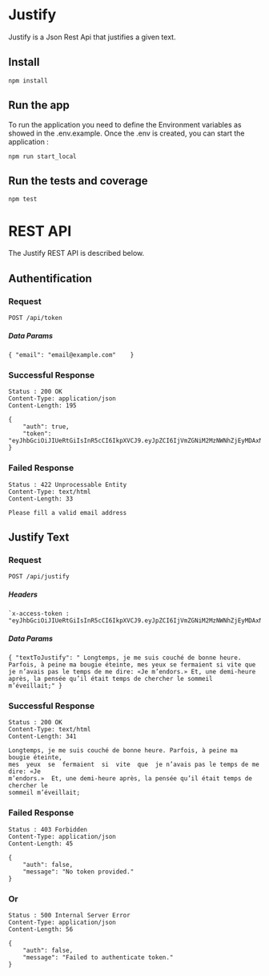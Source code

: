 # Justify

Justify is a Json Rest Api that justifies a given text.

## Install

    npm install

## Run the app
To run the application you need to define the Environment variables as showed in the .env.example.
Once the .env is created, you can start the application :

    npm run start_local

## Run the tests and coverage

    npm test

# REST API

The Justify REST API is described below.

## Authentification

### Request

`POST /api/token`
##### Data Params
`{
 "email": "email@example.com"   
}`

### Successful Response

    Status : 200 OK
    Content-Type: application/json
    Content-Length: 195

    {
        "auth": true,
        "token": "eyJhbGciOiJIUeRtGiIsInR5cCI6IkpXVCJ9.eyJpZCI6IjVmZGNiM2MzNWNhZjEyMDAxNzA1N2Q2MCIsImlhdCI6MTYwODQ2MzIyOSwiZXhwIjoxNjA4NTQ5NjI5fQ.OgYlTihCyxWspYjWc6kw8oFagqbiSDtODxHm2vmZnQw"
    }
### Failed Response

    Status : 422 Unprocessable Entity
    Content-Type: text/html
    Content-Length: 33

    Please fill a valid email address
 
## Justify Text

### Request

`POST /api/justify`
##### Headers
    `x-access-token : "eyJhbGciOiJIUeRtGiIsInR5cCI6IkpXVCJ9.eyJpZCI6IjVmZGNiM2MzNWNhZjEyMDAxNzA1N2Q2MCIsImlhdCI6MTYwODQ2MzIyOSwiZXhwIjoxNjA4NTQ5NjI5fQ.OgYlTihCyxWspYjWc6kw8oFagqbiSDtODxHm2vmZnQw"`
##### Data Params
`{
     "textToJustify": " Longtemps, je me suis couché de bonne heure. Parfois, à peine ma bougie éteinte, mes yeux se fermaient si vite que je n’avais pas le temps de me dire: «Je m’endors.» Et, une demi-heure après, la pensée qu’il était temps de chercher le sommeil m’éveillait;"
 }`

### Successful Response

    Status : 200 OK
    Content-Type: text/html
    Content-Length: 341

    Longtemps, je me suis couché de bonne heure. Parfois, à peine ma bougie éteinte,
    mes  yeux  se  fermaient  si  vite  que  je n’avais pas le temps de me dire: «Je
    m’endors.»  Et, une demi-heure après, la pensée qu’il était temps de chercher le
    sommeil m’éveillait;     

### Failed Response

    Status : 403 Forbidden
    Content-Type: application/json
    Content-Length: 45    
    
    {
        "auth": false,
        "message": "No token provided."
    } 
### Or

    Status : 500 Internal Server Error
    Content-Type: application/json
    Content-Length: 56    
    
    {
        "auth": false,
        "message": "Failed to authenticate token."
    }


